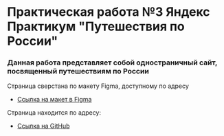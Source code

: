 # Практическая работа №3 Яндекс Практикум "Путешествия по России"

### Данная работа представляет собой одностраничный сайт, посвященный путешествиям по России 

Страница сверстана по макету Figma, доступному по адресу
* [Ссылка на макет в Figma](https://www.figma.com/file/5S2WSbEFL6awjVWJ0NWL8Q/Sprint-3_-Russia-_-desktop-mobile?node-id=28503%3A0)

Страница находится по адресу:
* [Ссылка на GitHub](https://screench.github.io/russian-travel/index.html)